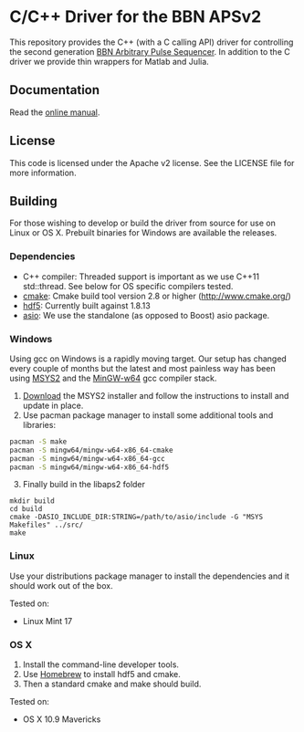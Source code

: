 C/C++ Driver for the BBN APSv2
===============================

This repository provides the C++ (with a C calling API) driver for controlling the second generation [BBN Arbitrary Pulse Sequencer](http://quantum.bbn.com/tools/aps).  In addition to the C driver we provide thin wrappers for Matlab and Julia.  

Documentation
-------------
Read the [online manual](http://libaps2.readthedocs.org/).

License
-------------
This code is licensed under the Apache v2 license.  See the LICENSE file for more information.

Building
------------
For those wishing to develop or build the driver from source for use on Linux or OS X. Prebuilt binaries for Windows are available the releases.

### Dependencies

* C++ compiler: Threaded support is important as we use C++11 std::thread. See below for OS specific compilers tested.
* [cmake](http://www.cmake.org/): Cmake build tool version 2.8 or higher (http://www.cmake.org/)
* [hdf5](http://www.hdfgroup.org/HDF5/): Currently built against 1.8.13
* [asio](http://think-async.com/): We use the standalone (as opposed to Boost) asio package. 

### Windows 
Using gcc on Windows is a rapidly moving target.  Our setup has changed every couple of months but the latest and most painless way has been using [MSYS2](http://sourceforge.net/projects/msys2/) and the [MinGW-w64](http://mingw-w64.sourceforge.net/) gcc compiler stack. 

1. [Download](http://msys2.github.io/) the MSYS2 installer and follow the instructions to install and update in place. 
2. Use pacman package manager to install some additional tools and libraries:

  ```bash
  pacman -S make
  pacman -S mingw64/mingw-w64-x86_64-cmake
  pacman -S mingw64/mingw-w64-x86_64-gcc
  pacman -S mingw64/mingw-w64-x86_64-hdf5
  ```
3. Finally build in the libaps2 folder

  ```
  mkdir build
  cd build
  cmake -DASIO_INCLUDE_DIR:STRING=/path/to/asio/include -G "MSYS Makefiles" ../src/
  make
  ```


### Linux
Use your distributions package manager to install the dependencies and it should work out of the box.

Tested on:
* Linux Mint 17

### OS X
1. Install the command-line developer tools. 
2. Use [Homebrew](http://brew.sh/) to install hdf5 and cmake. 
3. Then a standard cmake and make should build. 

Tested on:
* OS X 10.9 Mavericks
